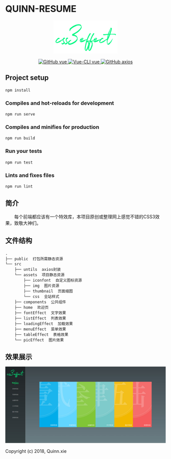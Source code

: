 # QUINN-RESUME

<p align="center">
    <img width="200" src="https://github.com/quinn-xie/html5-css3/blob/master/src/assets/img/css3effect.png">
</p>

<p align="center">
  <a href="https://github.com/vuejs/vue">
    <img src="https://img.shields.io/badge/vue-2.5.17-brightgreen.svg" alt="GitHub vue">
  </a>
  <a href="https://cli.vuejs.org/">
    <img src="https://img.shields.io/badge/vue--cli-3.x-brightgreen.svg" alt="Vue-CLI vue">
  </a>
  <a href="https://github.com/axios/axios" rel="nofollow">
    <img src="https://img.shields.io/badge/axios-0.18.0-yellow.svg" alt="GitHub axios">
  </a>
</p>

## Project setup
```
npm install
```

### Compiles and hot-reloads for development
```
npm run serve
```

### Compiles and minifies for production
```
npm run build
```

### Run your tests
```
npm run test
```

### Lints and fixes files
```
npm run lint
```

## 简介
&emsp;&emsp;每个前端都应该有一个特效库，本项目原创或整理网上感觉不错的CSS3效果，致敬大神们。

## 文件结构
```shell
.
├── public  打包所需静态资源
└── src
    ├── untils  axios封装
    └── assets  项目静态资源
        ├── iconfont  自定义图标资源
        ├── img  图片资源
        ├── thumbnail  页面缩图
        └── css  全站样式
    ├── components  公共组件
    ├── home  欢迎页
    ├── fontEffect  文字效果
    ├── listEffect  列表效果
    ├── loadingEffect  加载效果
    ├── menuEffect  菜单效果
    ├── tableEffect  表格效果
    └── picEffect  图片效果
```
## 效果展示

![image](https://github.com/quinn-xie/html5-css3/blob/master/src/assets/thumbnail/page1.jpg)

Copyright (c) 2018, Quinn.xie
